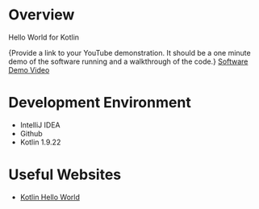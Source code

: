 # Overview

Hello World for Kotlin

{Provide a link to your YouTube demonstration.  It should be a one minute demo of the software running and a walkthrough of the code.}
[Software Demo Video](http://youtube.link.goes.here)

# Development Environment

- IntelliJ IDEA
- Github
- Kotlin 1.9.22

# Useful Websites

* [Kotlin Hello World](https://www.programiz.com/kotlin-programming/hello-world)
